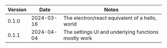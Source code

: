 | Version | Date       | Notes                                                |
| -       | -          | -                                                    |
| 0.1.0   | 2024-03-16 | The electron/react equivalent of a hello, world      |
| 0.1.1   | 2024-04-04 | The settings UI and underlying functions mostly work |
